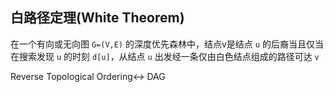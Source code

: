 ## 白路径定理(White Theorem)
在一个有向或无向图 `G=(V,E)` 的深度优先森林中，结点v是结点 `u` 的后裔当且仅当在搜索发现 `u` 的时刻 `d[u]`，从结点 `u` 出发经一条仅由白色结点组成的路径可达 `v`

Reverse Topological Ordering<-> DAG
